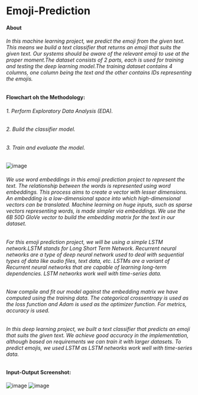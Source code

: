 # Emoji-Prediction
#### About
###### In this machine learning project, we predict the emoji from the given text. This means we build a text classifier that returns an emoji that suits the given text. Our systems should be aware of the relevant emoji to use at the proper moment.The dataset consists of 2 parts, each is used for training and testing the deep learning model.The training dataset contains 4 columns, one column being the text and the other contains IDs representing the emojis.

#### Flowchart oh the Methodology:

###### 1. Perform Exploratory Data Analysis (EDA).
###### 2. Build the classifier model.
###### 3. Train and evaluate the model.

![image](https://user-images.githubusercontent.com/56456928/136998049-22b93234-19c3-4244-9a02-27a60e2e1897.png)

###### We use word embeddings in this emoji prediction project to represent the text. The relationship between the words is represented using word embeddings. This process aims to create a vector with lesser dimensions. An embedding is a low-dimensional space into which high-dimensional vectors can be translated. Machine learning on huge inputs, such as sparse vectors representing words, is made simpler via embeddings. We use the 6B 50D GloVe vector to build the embedding matrix for the text in our dataset.

###### For this emoji prediction project, we will be using a simple LSTM network.LSTM stands for Long Short Term Network. Recurrent neural networks are a type of deep neural network used to deal with sequential types of data like audio files, text data, etc. LSTMs are a variant of Recurrent neural networks that are capable of learning long-term dependencies. LSTM networks work well with time-series data.

###### Now compile and fit our model against the embedding matrix we have computed using the training data. The categorical crossentropy is used as the loss function and Adam is used as the optimizer function. For metrics, accuracy is used.

###### In this deep learning project, we built a text classifier that predicts an emoji that suits the given text. We achieve good accuracy in the implementation, although based on requirements we can train it with larger datasets. To predict emojis, we used LSTM as LSTM networks work well with time-series data.

#### Input-Output Screenshot:


![image](https://user-images.githubusercontent.com/56456928/136998141-105cd80c-8759-4cbc-ae27-a48e73e3da8b.png)
![image](https://user-images.githubusercontent.com/56456928/136998152-9d932a5e-2281-432e-b175-cf4e882c3ac9.png)
